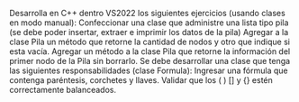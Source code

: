 Desarrolla en C++ dentro VS2022 los siguientes ejercicios (usando clases en modo manual): 
Confeccionar una clase que administre una lista tipo pila (se debe poder insertar, extraer e imprimir los datos de la pila)
Agregar a la clase Pila un método que retorne la cantidad de nodos y otro que indique si esta vacía.
Agregar un método a la clase Pila que retorne la información del primer nodo de la Pila sin borrarlo.
Se debe desarrollar una clase que tenga las siguientes responsabilidades (clase Formula):
Ingresar una fórmula que contenga paréntesis, corchetes y llaves.
Validar que los ( ) [] y {} estén correctamente balanceados.
